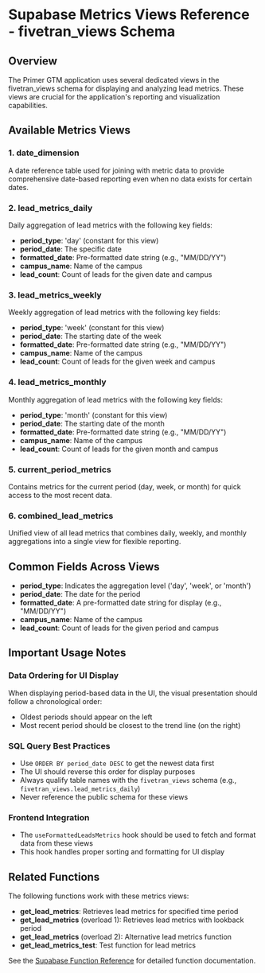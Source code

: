 # Supabase Metrics Views Reference - fivetran_views Schema

## Overview
The Primer GTM application uses several dedicated views in the fivetran_views schema for displaying and analyzing lead metrics. These views are crucial for the application's reporting and visualization capabilities.

## Available Metrics Views

### 1. date_dimension
A date reference table used for joining with metric data to provide comprehensive date-based reporting even when no data exists for certain dates.

### 2. lead_metrics_daily
Daily aggregation of lead metrics with the following key fields:
- **period_type**: 'day' (constant for this view)
- **period_date**: The specific date
- **formatted_date**: Pre-formatted date string (e.g., "MM/DD/YY")
- **campus_name**: Name of the campus
- **lead_count**: Count of leads for the given date and campus

### 3. lead_metrics_weekly
Weekly aggregation of lead metrics with the following key fields:
- **period_type**: 'week' (constant for this view)
- **period_date**: The starting date of the week
- **formatted_date**: Pre-formatted date string (e.g., "MM/DD/YY")
- **campus_name**: Name of the campus
- **lead_count**: Count of leads for the given week and campus

### 4. lead_metrics_monthly
Monthly aggregation of lead metrics with the following key fields:
- **period_type**: 'month' (constant for this view)
- **period_date**: The starting date of the month
- **formatted_date**: Pre-formatted date string (e.g., "MM/DD/YY")
- **campus_name**: Name of the campus
- **lead_count**: Count of leads for the given month and campus

### 5. current_period_metrics
Contains metrics for the current period (day, week, or month) for quick access to the most recent data.

### 6. combined_lead_metrics
Unified view of all lead metrics that combines daily, weekly, and monthly aggregations into a single view for flexible reporting.

## Common Fields Across Views
- **period_type**: Indicates the aggregation level ('day', 'week', or 'month')
- **period_date**: The date for the period
- **formatted_date**: A pre-formatted date string for display (e.g., "MM/DD/YY")
- **campus_name**: Name of the campus
- **lead_count**: Count of leads for the given period and campus

## Important Usage Notes

### Data Ordering for UI Display
When displaying period-based data in the UI, the visual presentation should follow a chronological order:
- Oldest periods should appear on the left
- Most recent period should be closest to the trend line (on the right)

### SQL Query Best Practices
- Use `ORDER BY period_date DESC` to get the newest data first
- The UI should reverse this order for display purposes
- Always qualify table names with the `fivetran_views` schema (e.g., `fivetran_views.lead_metrics_daily`)
- Never reference the public schema for these views

### Frontend Integration
- The `useFormattedLeadsMetrics` hook should be used to fetch and format data from these views
- This hook handles proper sorting and formatting for UI display

## Related Functions
The following functions work with these metrics views:
- **get_lead_metrics**: Retrieves lead metrics for specified time period
- **get_lead_metrics** (overload 1): Retrieves lead metrics with lookback period
- **get_lead_metrics** (overload 2): Alternative lead metrics function
- **get_lead_metrics_test**: Test function for lead metrics

See the [Supabase Function Reference](./supabase_functions_reference.md) for detailed function documentation.
